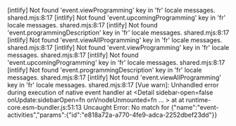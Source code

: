 [intlify] Not found 'event.viewProgramming' key in 'fr' locale messages. shared.mjs:8:17
[intlify] Not found 'event.upcomingProgramming' key in 'fr' locale messages. shared.mjs:8:17
[intlify] Not found 'event.programmingDescription' key in 'fr' locale messages. shared.mjs:8:17
[intlify] Not found 'event.viewAllProgramming' key in 'fr' locale messages. shared.mjs:8:17
[intlify] Not found 'event.viewProgramming' key in 'fr' locale messages. shared.mjs:8:17
[intlify] Not found 'event.upcomingProgramming' key in 'fr' locale messages. shared.mjs:8:17
[intlify] Not found 'event.programmingDescription' key in 'fr' locale messages. shared.mjs:8:17
[intlify] Not found 'event.viewAllProgramming' key in 'fr' locale messages. shared.mjs:8:17
[Vue warn]: Unhandled error during execution of native event handler 
  at <Detail sidebar-open=false onUpdate:sidebarOpen=fn onVnodeUnmounted=fn<onVnodeUnmounted>  ... > 
  at <RouterView sidebar-open=false onUpdate:sidebarOpen=fn > 
  at <App> runtime-core.esm-bundler.js:51:13
Uncaught Error: No match for
 {"name":"event-activities","params":{"id":"e818a72a-a770-4fe9-adca-2252dbef23dd"}}